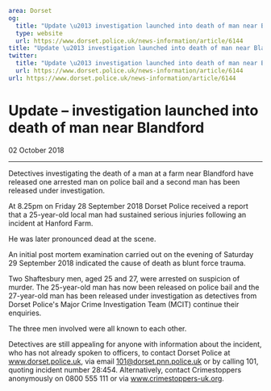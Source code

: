 ```yaml
area: Dorset
og:
  title: "Update \u2013 investigation launched into death of man near Blandford"
  type: website
  url: https://www.dorset.police.uk/news-information/article/6144
title: "Update \u2013 investigation launched into death of man near Blandford |"
twitter:
  title: "Update \u2013 investigation launched into death of man near Blandford"
  url: https://www.dorset.police.uk/news-information/article/6144
url: https://www.dorset.police.uk/news-information/article/6144
```

# Update – investigation launched into death of man near Blandford

02 October 2018

* * *

Detectives investigating the death of a man at a farm near Blandford have released one arrested man on police bail and a second man has been released under investigation.

At 8.25pm on Friday 28 September 2018 Dorset Police received a report that a 25-year-old local man had sustained serious injuries following an incident at Hanford Farm.

He was later pronounced dead at the scene.

An initial post mortem examination carried out on the evening of Saturday 29 September 2018 indicated the cause of death as blunt force trauma.

Two Shaftesbury men, aged 25 and 27, were arrested on suspicion of murder. The 25-year-old man has now been released on police bail and the 27-year-old man has been released under investigation as detectives from Dorset Police's Major Crime Investigation Team (MCIT) continue their enquiries.

The three men involved were all known to each other.

Detectives are still appealing for anyone with information about the incident, who has not already spoken to officers, to contact Dorset Police at www.dorset.police.uk, via email 101@dorset.pnn.police.uk or by calling 101, quoting incident number 28:454. Alternatively, contact Crimestoppers anonymously on 0800 555 111 or via www.crimestoppers-uk.org.
